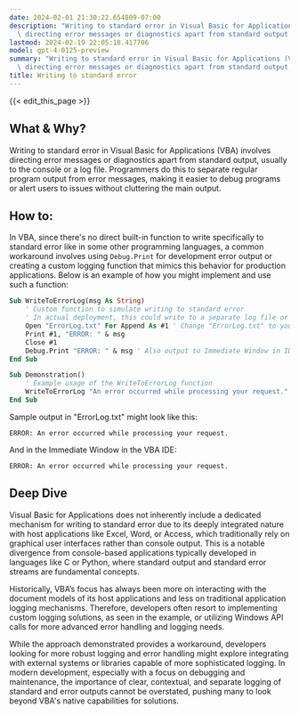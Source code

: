 ```yaml
---
date: 2024-02-01 21:30:22.654809-07:00
description: "Writing to standard error in Visual Basic for Applications (VBA) involves\
  \ directing error messages or diagnostics apart from standard output, usually to\u2026"
lastmod: 2024-02-19 22:05:18.417706
model: gpt-4-0125-preview
summary: "Writing to standard error in Visual Basic for Applications (VBA) involves\
  \ directing error messages or diagnostics apart from standard output, usually to\u2026"
title: Writing to standard error
---
```


{{< edit_this_page >}}

## What & Why?

Writing to standard error in Visual Basic for Applications (VBA) involves directing error messages or diagnostics apart from standard output, usually to the console or a log file. Programmers do this to separate regular program output from error messages, making it easier to debug programs or alert users to issues without cluttering the main output.

## How to:

In VBA, since there's no direct built-in function to write specifically to standard error like in some other programming languages, a common workaround involves using `Debug.Print` for development error output or creating a custom logging function that mimics this behavior for production applications. Below is an example of how you might implement and use such a function:

```vb
Sub WriteToErrorLog(msg As String)
    ' Custom function to simulate writing to standard error
    ' In actual deployment, this could write to a separate log file or a dedicated debugging window
    Open "ErrorLog.txt" For Append As #1 ' Change "ErrorLog.txt" to your desired log file path
    Print #1, "ERROR: " & msg
    Close #1
    Debug.Print "ERROR: " & msg ' Also output to Immediate Window in IDE for developer's debugging
End Sub

Sub Demonstration()
    ' Example usage of the WriteToErrorLog function
    WriteToErrorLog "An error occurred while processing your request."
End Sub
```

Sample output in "ErrorLog.txt" might look like this:
```
ERROR: An error occurred while processing your request.
```

And in the Immediate Window in the VBA IDE:
```
ERROR: An error occurred while processing your request.
```

## Deep Dive

Visual Basic for Applications does not inherently include a dedicated mechanism for writing to standard error due to its deeply integrated nature with host applications like Excel, Word, or Access, which traditionally rely on graphical user interfaces rather than console output. This is a notable divergence from console-based applications typically developed in languages like C or Python, where standard output and standard error streams are fundamental concepts.

Historically, VBA’s focus has always been more on interacting with the document models of its host applications and less on traditional application logging mechanisms. Therefore, developers often resort to implementing custom logging solutions, as seen in the example, or utilizing Windows API calls for more advanced error handling and logging needs.

While the approach demonstrated provides a workaround, developers looking for more robust logging and error handling might explore integrating with external systems or libraries capable of more sophisticated logging. In modern development, especially with a focus on debugging and maintenance, the importance of clear, contextual, and separate logging of standard and error outputs cannot be overstated, pushing many to look beyond VBA's native capabilities for solutions.
